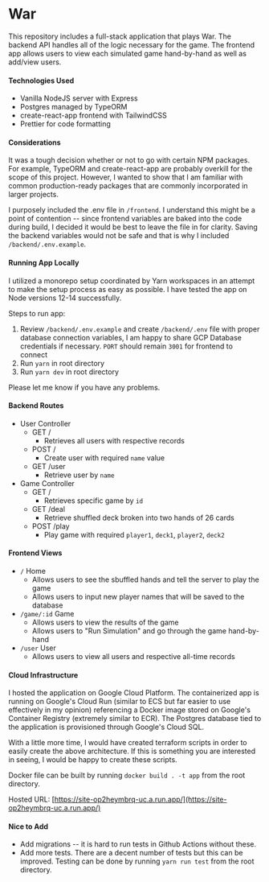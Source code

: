 # War

This repository includes a full-stack application that plays War. The backend API handles all of the logic necessary for the game. The frontend app allows users to view each simulated game hand-by-hand as well as add/view users.

#### Technologies Used

- Vanilla NodeJS server with Express
- Postgres managed by TypeORM
- create-react-app frontend with TailwindCSS
- Prettier for code formatting

#### Considerations

It was a tough decision whether or not to go with certain NPM packages. For example, TypeORM and create-react-app are probably overkill for the scope of this project. However, I wanted to show that I am familiar with common production-ready packages that are commonly incorporated in larger projects.

I purposely included the .env file in `/frontend`. I understand this might be a point of contention -- since frontend variables are baked into the code during build, I decided it would be best to leave the file in for clarity. Saving the backend variables would not be safe and that is why I included `/backend/.env.example`.

#### Running App Locally

I utilized a monorepo setup coordinated by Yarn workspaces in an attempt to make the setup process as easy as possible. I have tested the app on Node versions 12-14 successfully.

Steps to run app:

1. Review `/backend/.env.example` and create `/backend/.env` file with proper database connection variables, I am happy to share GCP Database credentials if necessary. `PORT` should remain `3001` for frontend to connect
2. Run `yarn` in root directory
3. Run `yarn dev` in root directory

Please let me know if you have any problems.

#### Backend Routes

- User Controller
  - GET /
    - Retrieves all users with respective records
  - POST /
    - Create user with required `name` value
  - GET /user
    - Retrieve user by `name`
- Game Controller
  - GET /
    - Retrieves specific game by `id`
  - GET /deal
    - Retrieve shuffled deck broken into two hands of 26 cards
  - POST /play
    - Play game with required `player1`, `deck1`, `player2`, `deck2`

#### Frontend Views

- `/` Home
  - Allows users to see the sbuffled hands and tell the server to play the game
  - Allows users to input new player names that will be saved to the database
- `/game/:id` Game
  - Allows users to view the results of the game
  - Allows users to "Run Simulation" and go through the game hand-by-hand
- `/user` User
  - Allows users to view all users and respective all-time records

#### Cloud Infrastructure

I hosted the application on Google Cloud Platform. The containerized app is running on Google's Cloud Run (similar to ECS but far easier to use effectively in my opinion) referencing a Docker image stored on Google's Container Registry (extremely similar to ECR). The Postgres database tied to the application is provisioned through Google's Cloud SQL.

With a little more time, I would have created terraform scripts in order to easily create the above architecture. If this is something you are interested in seeing, I would be happy to create these scripts.

Docker file can be built by running `docker build . -t app` from the root directory.

Hosted URL: [https://site-op2heymbrq-uc.a.run.app/](https://site-op2heymbrq-uc.a.run.app/)

#### Nice to Add

- Add migrations -- it is hard to run tests in Github Actions without these.
- Add more tests. There are a decent number of tests but this can be improved. Testing can be done by running `yarn run test` from the root directory.
